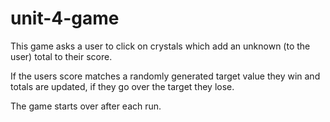# unit-4-game

This game asks a user to click on crystals which add an unknown (to the user) total to their score.

If the users score matches a randomly generated target value they win and totals are updated, if they go over the target they lose.

The game starts over after each run.